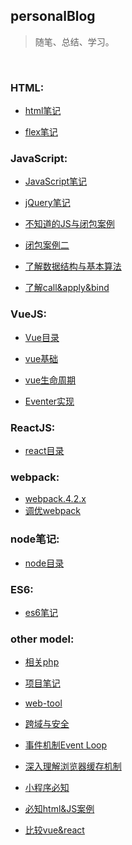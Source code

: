 ## personalBlog  
> 随笔、总结、学习。  

<br />

### HTML:
* [html笔记](https://github.com/chglyn/skills_note/blob/master/html-js/base-html.html)

* [flex笔记](https://github.com/chglyn/skills_note/blob/master/html-js/flex.txt)



### JavaScript:
* [JavaScript笔记](https://github.com/chglyn/skills_note/blob/master/html-js/base-js.js)

* [jQuery笔记](https://github.com/chglyn/skills_note/blob/master/html-js/jquery.js)

* [不知道的JS与闭包案例](https://github.com/chglyn/skills_note/blob/master/html-js/unknow.js)

* [闭包案例二](https://github.com/chglyn/skills_note/blob/master/html-js/闭包案例二.md)

* [了解数据结构与基本算法](https://github.com/chglyn/skills_note/blob/master/html-js/了解数据结构与算法.md)

* [了解call&apply&bind](https://github.com/chglyn/skills_note/blob/master/html-js/实现call&apply&bind.md)



### VueJS:
* [Vue目录](https://github.com/chglyn/skills_note/tree/master/vue)

* [vue基础](https://github.com/chglyn/skills_note/blob/master/vue/base-vue.md)

* [vue生命周期](https://github.com/chglyn/skills_note/blob/master/vue/vue_lifecycle.png)

* [Eventer实现](https://github.com/chglyn/skills_note/blob/master/vue/Eventer.md)



### ReactJS:
* [react目录](https://github.com/chglyn/skills_note/tree/master/react)



### webpack:
* [webpack.4.2.x](https://github.com/chglyn/skills_note/tree/master/webpack.4.2.x)
* [调优webpack](https://github.com/chglyn/skills_note/blob/master/webpack.4.2.x/调优webpack.md)



### node笔记:
* [node目录](https://github.com/chglyn/skills_note/tree/master/node)



### ES6:
* [es6笔记](https://github.com/chglyn/skills_note/blob/master/html-js/base-es6.js)



### other model:

* [相关php](https://github.com/chglyn/skills_note/tree/master/php)

* [项目笔记](https://github.com/chglyn/skills_note/blob/master/other-module/project-question.md)

* [web-tool](https://developers.google.com/web/tools/chrome-devtools/evaluate-performance/timeline-tool)

* [跨域与安全](https://github.com/chglyn/skills_note/blob/master/other-module/%E8%B7%A8%E5%9F%9F%E4%B8%8E%E5%AE%89%E5%85%A8.md)

* [事件机制Event Loop](https://segmentfault.com/a/1190000013861128)

* [深入理解浏览器缓存机制](https://github.com/ljianshu/Blog/issues/23)

* [小程序必知](https://segmentfault.com/a/1190000018689948?utm_source=tag-newest)

* [必知html&JS案例](https://github.com/chglyn/skills_note/blob/master/html-js/html&JS案例.md)

* [比较vue&react](https://github.com/chglyn/skills_note/blob/master/other-module/vue&react.md)

<!--
<br /><br /><br /><br /><br />
### 手册与巩固：
...
-->
 <!-- *[vue总结](https://mp.weixin.qq.com/s?__biz=MzI2NTk2NzUxNg==&mid=2247484613&idx=1&sn=693ac96f6de7557ab37669a057ae3265&chksm=ea940636dde38f20d55ee2a8c61d3afebfb68f97d4f98781be7383a265f8ea4f2ae1d5d41c19&scene=126&sessionid=1583978821&key=d6b38e7eaeb9ec131c9ec5464f952011167d734ebe341930d4c9df6d1cb31810d968481e98fe16f1409df60ace256c4e44d5349ec715be64c7d5f0bc62e90ad556b1a6336d0d05abdf958b11af35b42c&ascene=1&uin=MTY5MDMxMzYwNQ%3D%3D&devicetype=Windows+10&version=62080079&lang=zh_CN&exportkey=AyaK5wS6dgkkE0lKHBVSQOo%3D&pass_ticket=5ld%2Fg6fdWlkTXzUqKBZ%2FbzW3wVay8ikVYy8S1WovZmqFKMtN0CFmkEZETSe0%2FiCk)-->
<!--* [深入理解ES6](https://github.com/OshotOkill/understandinges6-simplified-chinese) -->

<!--* [infoq](https://www.infoq.cn/article/2017/01/V8-measure-performance-data/?spm=a2c4e.10696291.0.0.37a619a4mvmyu3) -->

<!--* [技术框架](http://www.iocoder.cn/?bilibili&av80611222) -->

<!--* [前端react手册](http://caibaojian.com/react) -->

<!--* [前端vue手册](http://caibaojian.com/vue) -->

<!--* [解析vue2.0的diff算法](https://segmentfault.com/a/1190000008782928#articleHeader7?tdsourcetag=s_pcqq_aiomsg) -->

<!--* [中高级web-上篇](https://juejin.im/post/5c64d15d6fb9a049d37f9c20) -->

<!--* [中高级web-中篇](https://juejin.im/post/5c92f499f265da612647b754) -->

<!--* [优选前端文章](https://juejin.im/post/5d387f696fb9a07eeb13ea60#heading-6) -->

<!--* [前端100问](https://juejin.im/post/5d23e750f265da1b855c7bbe#heading-23) -->

<!--* [JS面试题](https://www.bilibili.com/video/av15489696?from=search&seid=17235287298620673964) -->

<!--* [灵活运用css技巧](https://juejin.im/post/5d4d0ec651882549594e7293) -->

<!--* [合格前端应看的技术文章](https://juejin.im/post/5d387f696fb9a07eeb13ea60) -->

<!--* [JavaScript半知半解](https://www.kancloud.cn/dennis/tgjavascript/241811) -->

<!--<!--* [百篇前端文章干货合集](https://yq.aliyun.com/articles/686756?spm=a2c4e.11153959.0.0.65fe3e99qIvHds) -->

<!--* [携程haorooms博客](https://www.haorooms.com) -->

<!--* [web资源](https://www.jianshu.com/p/6cb49271cd2a) -->

<!--* [判断是否为数字](https://www.cnblogs.com/jiangyuzhen/p/11052126.html) -->

<!--* [博客园](https://www.cnblogs.com/cate/108703) -->

<!-- [看房朝向] http://bbs.szhome.com/500-500020-detail-176950415.html -->
<!-- @vue/cli 失败 运行 yarn config set ignore-engines true  -->

<!-- gif生成器  http://gif.55.la/ -->


